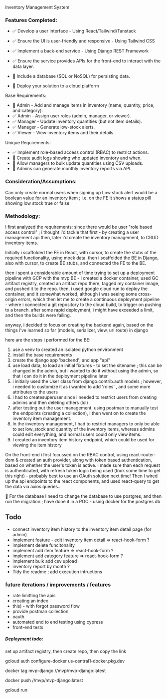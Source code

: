 Inventory Management System

### Features Completed:

- ✅ Develop a user interface - Using React/Tailwind/Tanstack
- ✅ Ensure the UI is user-friendly and responsive - Using Tailwind CSS
- ✅ Implement a back-end service - Using Django REST Framework
- ✅ Ensure the service provides APIs for the front-end to interact with the data layer.

- 📝 Include a database (SQL or NoSQL) for persisting data.
- 📝 Deploy your solution to a cloud platform

Base Requirements:

- 📝 Admin - Add and manage items in inventory (name, quantity, price, and category).
- ✅ Admin - Assign user roles (admin, manager, or viewer).
- ✅ Manager - Update inventory quantities (but not item details).
- ✅ Manager - Generate low-stock alerts.
- ✅ Viewer - View inventory items and their details.

Unique Requirements:

- ✅ Implement role-based access control (RBAC) to restrict actions.
- 📝 Create audit logs showing who updated inventory and when.
- 📝 Allow managers to bulk update quantities using CSV uploads.
- 📝 Admins can generate monthly inventory reports via API.

### Consideration/Assumptions:

Can only create normal users when signing up
Low stock alert would be a boolean value for an inventory item ; i.e. on the FE it shows a status pill showing low stock true or false

### Methodology:

I first analyzed the requirements:
since there would be user "role based access control" ; i thought i'd tackle that first - by creating a user management api
then, later i'd create the inventory management, to CRUD inventory items.

Initially i scaffolded the FE in React, with cursor, to create the stubs of the required functionality, using mock data.
then i scaffolded the BE in Django, also with cursor, to create BE stubs, and connected the FE to the BE.

then i spent a considerable amount of time trying to set up a deployment pipeline with GCP
with the mvp BE - i created a docker container, used GC artifact registry, created an artifact repo there, tagged my container image, and pushed it to the repo.
then, i used google cloud run to deploy the container, and it somewhat worked, although i was seeing some cross-origin errors, which then let me to create a continuous deployment pipeline - where i connected a git repository to the cloud build, to trigger on pushing to a branch. after some rapid deployment, i might have exceeded a limit, and then the builds were failing.

anyway, i decided to focus on creating the backend again, based on the things i've learned so far (models, serializer, view, url route) in django

here are the steps i performed for the BE:

1.  use a venv to created an isolated python environment
2.  install the base requirements
3.  create the django app 'backend'; and app "api"
4.  use load data, to load an initial fixtures - to set the sitename ; this can be changed in the admin, but i wanted to do it without using the admin, so that i can do it in the deployment pipeline later
5.  i initially used the User class from django.contrib.auth.models ; however, i needed to customize it as i wanted to add 'roles' , and some more attributes to the users
6.  i had to createsuperuser since i needed to restrict users from creating admins and then deleting others (lol)
7.  after testing out the user management, using postman to manually test the endpoints (creating a collection), I then went on to create the inventory item management.
8.  In the inventory management, I had to restrict managers to only be able to set low_stock and quantity of the inventory items, whereas admins could edit everything, and normal users could only view items.
9.  I created an inventory item history endpoint, which could be used for viewing the item history

On the front-end i first focussed on the RBAC control, using react-router-dom & created an auth provider,
along with token based authentication, based on whether the user's token is active.
I made sure than each request is authenticated, with refresh token logic being used (took some time to get this right) - probably best to use an OAuth solution next time!
Then I wired up the api endpoints to the react components, and used react-query to get the data via axios queries..

📝 For the database
I need to change the database to use postgres, and then run the migration ; have done it in a POC - using docker for the postgres db

## Todo

- connect inventory item history to the inventory item detail page (for admin)
- implement feature - edit inventory item detail => react-hook-form ?
- implement delete funcitonality
- implement add item feature => react-hook-form ?
- implement add category feature => react-hook-form ?
- implement bulk add csv upload
- inventory report by month ?
- Tidy the readme ; add execution intructions

### future iterations / improvements / features

- rate limitting the apis
- creating an index
- this) - with forgot password flow
- provide postman collection
- oauth
- automated end to end testing using cypress
- front-end tests

##### Deployment todo:

set up artifact registry, then create repo, then copy the link

gcloud auth configure-docker us-central1-docker.pkg.dev

docker tag mvp-django <region>/<project>/mvp/mvp-django:latest

docker push <region>/<project>/mvp/mvp-django:latest

gcloud run
